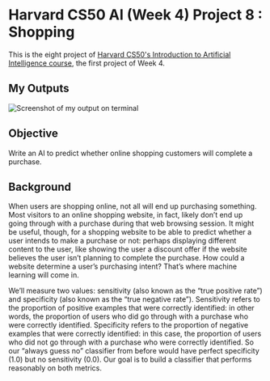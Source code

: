 # Harvard CS50 AI (Week 4) Project 8 : Shopping

This is the eight project of [Harvard CS50's Introduction to Artificial Intelligence course](https://cs50.harvard.edu/ai/2020/), the first project of Week 4.

## My Outputs

![Screenshot of my output on terminal](https://cdn.discordapp.com/attachments/1091358303063396496/1098317173975429170/image.png)

## Objective

Write an AI to predict whether online shopping customers will complete a purchase.

## Background

When users are shopping online, not all will end up purchasing something. Most visitors to an online shopping website, in fact, likely don’t end up going through with a purchase during that web browsing session. It might be useful, though, for a shopping website to be able to predict whether a user intends to make a purchase or not: perhaps displaying different content to the user, like showing the user a discount offer if the website believes the user isn’t planning to complete the purchase. How could a website determine a user’s purchasing intent? That’s where machine learning will come in.

We’ll measure two values: sensitivity (also known as the “true positive rate”) and specificity (also known as the “true negative rate”). Sensitivity refers to the proportion of positive examples that were correctly identified: in other words, the proportion of users who did go through with a purchase who were correctly identified. Specificity refers to the proportion of negative examples that were correctly identified: in this case, the proportion of users who did not go through with a purchase who were correctly identified. So our “always guess no” classifier from before would have perfect specificity (1.0) but no sensitivity (0.0). Our goal is to build a classifier that performs reasonably on both metrics.
